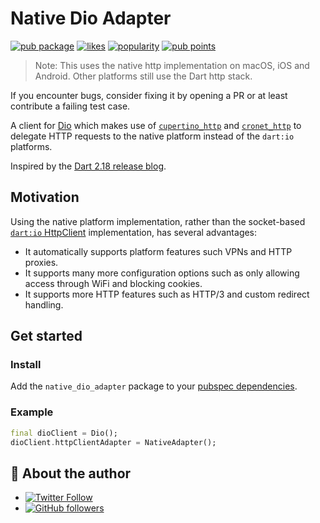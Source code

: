 # Native Dio Adapter

[![pub package](https://img.shields.io/pub/v/native_dio_adapter.svg)](https://pub.dev/packages/native_dio_adapter)
[![likes](https://img.shields.io/pub/likes/native_dio_adapter)](https://pub.dev/packages/native_dio_adapter/score)
[![popularity](https://img.shields.io/pub/popularity/native_dio_adapter)](https://pub.dev/packages/native_dio_adapter/score)
[![pub points](https://img.shields.io/pub/points/native_dio_adapter)](https://pub.dev/packages/native_dio_adapter/score)

> Note: This uses the native http implementation on macOS, iOS and Android.
> Other platforms still use the Dart http stack.

If you encounter bugs, consider fixing it by opening a PR or at least contribute a failing test case.

A client for [Dio](https://pub.dev/packages/dio) which makes use of
[`cupertino_http`](https://pub.dev/packages/cupertino_http) and
[`cronet_http`](https://pub.dev/packages/cronet_http)
to delegate HTTP requests to the native platform instead of the `dart:io` platforms.

Inspired by the [Dart 2.18 release blog](https://medium.com/dartlang/dart-2-18-f4b3101f146c).

## Motivation

Using the native platform implementation, rather than the socket-based
[`dart:io` HttpClient](https://api.dart.dev/stable/dart-io/HttpClient-class.html) implementation,
has several advantages:

- It automatically supports platform features such VPNs and HTTP proxies.
- It supports many more configuration options such as only allowing access through WiFi and blocking cookies.
- It supports more HTTP features such as HTTP/3 and custom redirect handling.

## Get started

### Install

Add the `native_dio_adapter` package to your
[pubspec dependencies](https://pub.dev/packages/native_dio_adapter/install).

### Example

```dart
final dioClient = Dio();
dioClient.httpClientAdapter = NativeAdapter();
```

## 📣 About the author

- [![Twitter Follow](https://img.shields.io/twitter/follow/ue_man?style=social)](https://twitter.com/ue_man)
- [![GitHub followers](https://img.shields.io/github/followers/ueman?style=social)](https://github.com/ueman)
